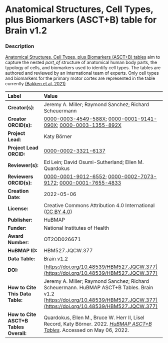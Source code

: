 # Anatomical Structures, Cell Types, plus Biomarkers (ASCT+B) table for Brain v1.2

### Description
[Anatomical Structures, Cell Types, plus Biomarkers (ASCT+B) tables](https://humanatlas.io/asctb-tables) aim to capture the nested *part_of* structure of anatomical human body parts, the typology of cells, and biomarkers used to identify cell types. The tables are authored and reviewed by an international team of experts. Only cell types and biomarkers for the primary motor cortex are represented in the table currently [(Bakken et al. 2021)](https://doi.org/10.1038/s41586-021-03465-8.)

| Label | Value |
| :------------- |:-------------|
| **Creator(s):** | Jeremy A. Miller; Raymond Sanchez; Richard Scheuermann |
| **Creator ORCID(s):** | [0000-0003-4549-588X](https://orcid.org/0000-0003-4549-588X); [0000-0001-9141-090X](https://orcid.org/0000-0001-9141-090X); [0000-0003-1355-892X](https://orcid.org/0000-0003-1355-892X)|
| **Project Lead:** | Katy B&ouml;rner |
| **Project Lead ORCID:** | [0000-0002-3321-6137](https://orcid.org/0000-0002-3321-6137) |
| **Reviewer(s):** | Ed Lein; David Osumi-Sutherland; Ellen M. Quardokus 
| **Reviewers ORCID(s):** |[0000-0001-9012-6552](https://orcid.org/0000-0001-9012-6552); [0000-0002-7073-9172](https://orcid.org/0000-0002-7073-9172); [0000-0001-7655-4833](https://orcid.org/0000-0001-7655-4833)|
| **Creation Date:** | 2022-05-06 |
| **License:** | Creative Commons Attribution 4.0 International ([CC BY 4.0](https://creativecommons.org/licenses/by/4.0/)) |
| **Publisher:** | HuBMAP |
| **Funder:** | National Institutes of Health |
| **Award Number:** | OT2OD026671 |
| **HuBMAP ID:** | HBM527.JQCW.377 |
| **Data Table:** |[Brain v1.2](https://cdn.humanatlas.io/hra-releases/v1.2/asct-b/ASCT-B_Allen_Brain.csv)|
| **DOI:** | [https://doi.org/10.48539/HBM527.JQCW.377](https://doi.org/10.48539/HBM527.JQCW.377) |
| **How to Cite This Data Table:** |  Jeremy A. Miller; Raymond Sanchez; Richard Scheuermann. HuBMAP ASCT+B Tables. Brain v1.2 [https://doi.org/10.48539/HBM527.JQCW.377](https://doi.org/10.48539/HBM527.JQCW.377)|
| **How to Cite ASCT+B Tables Overall:** | Quardokus, Ellen M., Bruce W. Herr II, Lisel Record, Katy B&ouml;rner. 2022. [*HuBMAP ASCT+B Tables*](https://humanatlas.io/asctb-tables). Accessed on May 06, 2022. |
